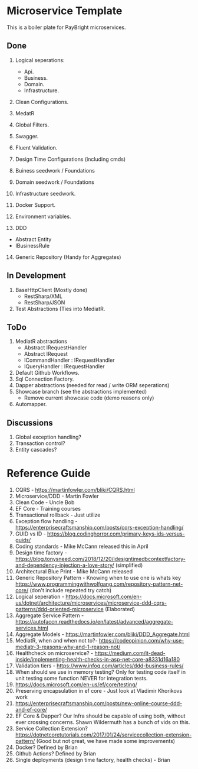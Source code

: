 # Microservice Template
This is a boiler plate for PayBright microservices.

## Done
1. Logical seperations:
   * Api.
   * Business.
   * Domain.
   * Infrastructure.

2. Clean Configurations.
3. MedatR
4. Global Filters.
5. Swagger.
6. Fluent Validation.
7. Design Time Configurations (including cmds)
8. Buiness seedwork / Foundations
9. Domain seedwork / Foundations
10. Infrastructure seedwork.
11. Docker Support.
12. Environment variables.
13. DDD
   * Abstract Entity
   * IBusinessRule
14. Generic Repository (Handy for Aggregates)

## In Development
1. BaseHttpClient (Mostly done) 
   * RestSharp/XML
   * RestSharp/JSON
2. Test Abstractions (Ties into MediatR.

## ToDo
1. MediatR abstractions
   * Abstract IRequestHandler
   * Abstract IRequest
    * ICommandHandler : IRequestHandler
    * IQueryHandler : IRequestHandler
2. Default Github Workflows.
3. Sql Connection Factory.
4. Dapper abstractions (needed for read / write ORM seperations)
5. Showcase branch (see the abstractions implemented)
   * Remove current showcase code (demo reasons only)
6. Automapper.

## Discussions
1. Global exception handling?
2. Transaction control?
3. Entity cascades?


# Reference Guide 

1. CQRS - https://martinfowler.com/bliki/CQRS.html
2. Microservice/DDD - Martin Fowler 
3. Clean Code - Uncle Bob
4. EF Core - Training courses 
5. Transactional rollback - Just utilize 
6. Exception flow handling - https://enterprisecraftsmanship.com/posts/cqrs-exception-handling/
7. GUID vs ID - https://blog.codinghorror.com/primary-keys-ids-versus-guids/
8. Coding standards - Mike McCann released this in April
9. Design time factory - https://blog.tonysneed.com/2018/12/20/idesigntimedbcontextfactory-and-dependency-injection-a-love-story/ (simplified)
10. Architectural Blue Print - Mike McCann released
11. Generic Repository Pattern - Knowing when to use one is whats key https://www.programmingwithwolfgang.com/repository-pattern-net-core/ (don't include repeated try catch)
12. Logical seperation - https://docs.microsoft.com/en-us/dotnet/architecture/microservices/microservice-ddd-cqrs-patterns/ddd-oriented-microservice (Elaborated)
13. Aggregate Service Pattern - https://autofaccn.readthedocs.io/en/latest/advanced/aggregate-services.html
14. Aggregate Models - https://martinfowler.com/bliki/DDD_Aggregate.html
15. MediatR, when and when not to?- https://codeopinion.com/why-use-mediatr-3-reasons-why-and-1-reason-not/
16. Healthcheck on microservice? - https://medium.com/it-dead-inside/implementing-health-checks-in-asp-net-core-a8331d16a180
17. Validation tiers - https://www.infoq.com/articles/ddd-business-rules/
18. When should we use in memory testing? Only for testing code itself in unit testing some function NEVER for integration tests.
  1. https://docs.microsoft.com/en-us/ef/core/testing/
19. Preserving encapsulation in ef core - Just look at Vladimir Khorikovs work 
  1. https://enterprisecraftsmanship.com/posts/new-online-course-ddd-and-ef-core/
20. EF Core & Dapper? Our Infra should be capable of using both, without ever crossing concerns. Shawn Wildermuth has a bunch of vids on this.
21. Service Collection Extension? https://dotnetcoretutorials.com/2017/01/24/servicecollection-extension-pattern/ (Good but not great, we have made some improvements)
22. Docker? Defined by Brian
23. Github Actions? Defined by Brian
24. Single deployments (design time factory, health checks) - Brian
